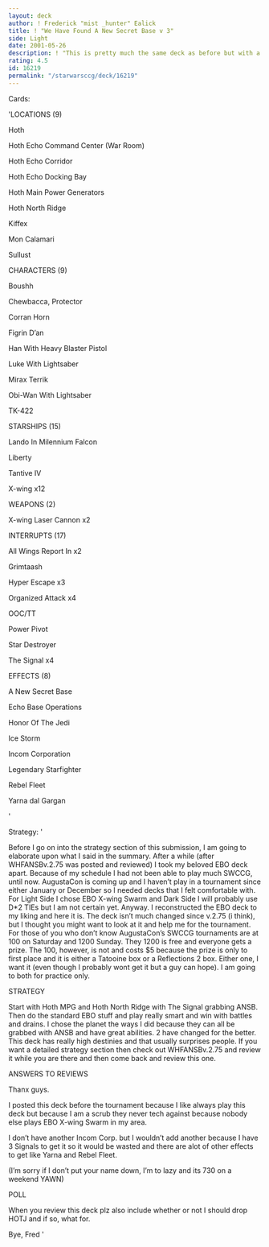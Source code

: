 ```yaml
---
layout: deck
author: ! Frederick "mist _hunter" Ealick
title: ! "We Have Found A New Secret Base v 3"
side: Light
date: 2001-05-26
description: ! "This is pretty much the same deck as before but with a couple of tweaks. The main reason that I have remade the same deck is that a tournament is upcoming and I need a deck I am familiar with."
rating: 4.5
id: 16219
permalink: "/starwarsccg/deck/16219"
---
```

Cards: 

'LOCATIONS (9)

Hoth

Hoth Echo Command Center (War Room)

Hoth Echo Corridor

Hoth Echo Docking Bay

Hoth Main Power Generators

Hoth North Ridge

Kiffex

Mon Calamari

Sullust


CHARACTERS (9)

Boushh

Chewbacca, Protector

Corran Horn

Figrin D’an

Han With Heavy Blaster Pistol

Luke With Lightsaber

Mirax Terrik

Obi-Wan With Lightsaber

TK-422


STARSHIPS (15)

Lando In Milennium Falcon

Liberty

Tantive IV

X-wing x12


WEAPONS (2)

X-wing Laser Cannon x2


INTERRUPTS (17)

All Wings Report In x2

Grimtaash

Hyper Escape x3

Organized Attack x4

OOC/TT

Power Pivot

Star Destroyer

The Signal x4


EFFECTS (8)

A New Secret Base

Echo Base Operations

Honor Of The Jedi

Ice Storm

Incom Corporation

Legendary Starfighter

Rebel Fleet

Yarna dal Gargan

'

Strategy: '

Before I go on into the strategy section of this submission, I am going to elaborate upon what I said in the summary. After a while (after WHFANSBv.2.75 was posted and reviewed) I took my beloved EBO deck apart. Because of my schedule I had not been able to play much SWCCG, until now. AugustaCon is coming up and I haven’t play in a tournament since either January or December so I needed decks that I felt comfortable with. For Light Side I chose EBO X-wing Swarm and Dark Side I will probably use D*2 TIEs but I am not certain yet. Anyway. I reconstructed the EBO deck to my liking and here it is. The deck isn’t much changed since v.2.75 (i think), but I thought you might want to look at it and help me for the tournament. For those of you who don’t know AugustaCon’s SWCCG tournaments are at 100 on Saturday and 1200 Sunday. They 1200 is free and everyone gets a prize. The 100, however, is not and costs $5 because the prize is only to first place and it is either a Tatooine box or a Reflections 2 box. Either one, I want it (even though I probably wont get it but a guy can hope). I am going to both for practice only.


STRATEGY

Start with Hoth MPG and Hoth North Ridge with The Signal grabbing ANSB. Then do the standard EBO stuff and play really smart and win with battles and drains. I chose the planet the ways I did because they can all be grabbed with ANSB and have great abilities. 2 have changed for the better. This deck has really high destinies and that usually surprises people. If you want a detailed strategy section then check out WHFANSBv.2.75 and review it while you are there and then come back and review this one.


ANSWERS TO REVIEWS

Thanx guys.

I posted this deck before the tournament because I like always play this deck but because I am a scrub they never tech against because nobody else plays EBO X-wing Swarm in my area.

I don’t have another Incom Corp. but I wouldn’t add another because I have 3 Signals to get it so it would be wasted and there are alot of other effects to get like Yarna and Rebel Fleet.

(I’m sorry if I don’t put your name down, I’m to lazy and its 730 on a weekend YAWN)

POLL

When you review this deck plz also include whether or not I should drop HOTJ and if so, what for.


Bye, Fred  '
